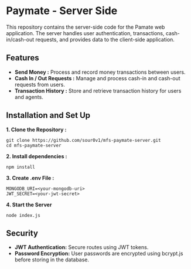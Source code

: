 # Paymate - Server Side
This repository contains the server-side code for the Pamate web application. The server handles user authentication, transactions, cash-in/cash-out requests,
and provides data to the client-side application.

## Features
- **Send Money :**  Process and record money transactions between users.
- **Cash In / Out Requests :** Manage and process cash-in and cash-out requests from users.
- **Transaction History :** Store and retrieve transaction history for users and agents.
## Installation and Set Up
**1. Clone the Repository :**
```
git clone https://github.com/sour0v1/mfs-paymate-server.git
cd mfs-paymate-server
```
**2. Install dependencies :**
```
npm install
```
**3. Create .env File :**
```
MONGODB_URI=<your-mongodb-uri>
JWT_SECRET=<your-jwt-secret>

```
**4. Start the Server**
```
node index.js
```
## Security
- **JWT Authentication:** Secure routes using JWT tokens.
- **Password Encryption:** User passwords are encrypted using bcrypt.js before storing in the database.
